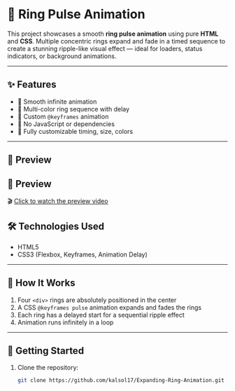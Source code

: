 # 🔵 Ring Pulse Animation

This project showcases a smooth **ring pulse animation** using pure **HTML** and **CSS**. Multiple concentric rings expand and fade in a timed sequence to create a stunning ripple-like visual effect — ideal for loaders, status indicators, or background animations.

---

## ✨ Features

- 🔄 Smooth infinite animation
- 🌈 Multi-color ring sequence with delay
- 🧪 Custom `@keyframes` animation
- 🚫 No JavaScript or dependencies
- 🎨 Fully customizable timing, size, colors

---

## 📸 Preview

## 📸 Preview

🎬 [Click to watch the preview video](preview.mp4)
 

## 🛠 Technologies Used

- HTML5
- CSS3 (Flexbox, Keyframes, Animation Delay)

---

## 🧪 How It Works

1. Four `<div>` rings are absolutely positioned in the center
2. A CSS `@keyframes pulse` animation expands and fades the rings
3. Each ring has a delayed start for a sequential ripple effect
4. Animation runs infinitely in a loop

---

## 🚀 Getting Started

1. Clone the repository:

   ```bash
   git clone https://github.com/kalsol17/Expanding-Ring-Animation.git                                                                           
